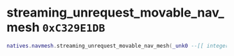 # streaming_unrequest_movable_nav_mesh `0xC329E1DB`

```lua
natives.navmesh.streaming_unrequest_movable_nav_mesh(_unk0 --[[ integer ]])
```